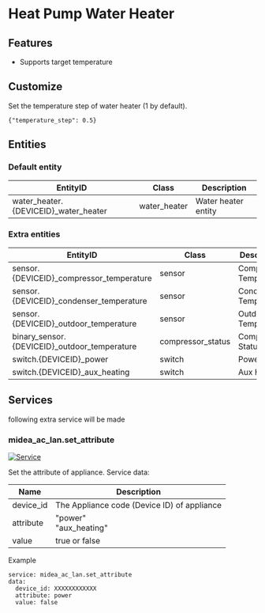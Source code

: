# Heat Pump Water Heater

## Features
- Supports target temperature

## Customize

Set the temperature step of water heater (1 by default).

```
{"temperature_step": 0.5}
```

## Entities
### Default entity
| EntityID                             | Class        | Description         |
|--------------------------------------|--------------|---------------------|
| water_heater.{DEVICEID}_water_heater | water_heater | Water heater entity |

### Extra entities

| EntityID                                     | Class             | Description            |
|----------------------------------------------|-------------------|------------------------|
| sensor.{DEVICEID}_compressor_temperature     | sensor            | Compressor Temperature |
| sensor.{DEVICEID}_condenser_temperature      | sensor            | Condenser Temperature  |
| sensor.{DEVICEID}_outdoor_temperature        | sensor            | Outdoor Temperature    |
| binary_sensor.{DEVICEID}_outdoor_temperature | compressor_status | Compressor Status      |
| switch.{DEVICEID}_power                      | switch            | Power                  |
| switch.{DEVICEID}_aux_heating                | switch            | Aux Heating            |

## Services
following extra service will be made

### midea_ac_lan.set_attribute

[![Service](https://my.home-assistant.io/badges/developer_call_service.svg)](https://my.home-assistant.io/redirect/developer_call_service/?service=midea_ac_lan.set_attribute)

Set the attribute of appliance. Service data:

| Name      | Description                                 |
|-----------|---------------------------------------------|
| device_id | The Appliance code (Device ID) of appliance |
| attribute | "power"</br>"aux_heating"                   |
| value     | true or false                               |

Example
```
service: midea_ac_lan.set_attribute
data:
  device_id: XXXXXXXXXXXX
  attribute: power
  value: false
```